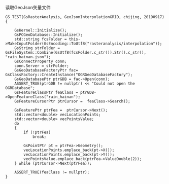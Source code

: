 读取GeoJson矢量文件

	GS_TEST(GsRasterAnalysis, GeoJsonInterpolationGRID, chijing, 20190917) {
		
		GsKernel::Initialize();
		GsPCGeoDatabase::Initialize();
		std::string fcsFolder = this->MakeInputFolder(GsEncoding::ToUtf8("rasteranalysis/interpolation"));
		GsString strFolder = GsFileSystem::Combine(GsUtf8(fcsFolder.c_str()).Str().c_str(), "rain_hainan.json");
		GsConnectProperty conn;
		conn.Server = strFolder;
		GsGeoDatabaseFactoryPtr fac= GsClassFactory::CreateInstance("OGRGeoDatabaseFactory");
		GsGeoDatabasePtr ptrGDB = fac->Open(conn);
		ASSERT_TRUE(ptrGDB != nullptr) << "Could not open the OGRDatabase";
		GsFeatureClassPtr feaClass = ptrGDB->OpenFeatureClass("rain_hainan");
		GsFeatureCursorPtr ptrCursor =  feaClass->Search();
	
		GsFeaturePtr ptrFea =  ptrCursor->Next();
		std::vector<double> vecLocationPoints;
		std::vector<double> vecPointsValue;
		do
		{
			if (!ptrFea)
				break;
	
			GsPointPtr pt = ptrFea->Geometry();
			vecLocationPoints.emplace_back(pt->X());
			vecLocationPoints.emplace_back(pt->Y());
			vecPointsValue.emplace_back(ptrFea->ValueDouble(2));
		} while (ptrCursor->Next(ptrFea));
	
		ASSERT_TRUE(feaClass != nullptr);
	}